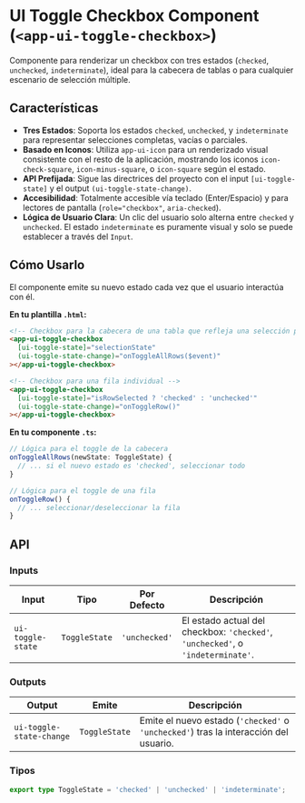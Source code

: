 <!-- File: d:\desarrollos\countries2\frontend\src\app\shared\components\ui-toggle-checkbox\README.md | Last Modified: 2025-10-19 -->

# UI Toggle Checkbox Component (`<app-ui-toggle-checkbox>`)

Componente para renderizar un checkbox con tres estados (`checked`, `unchecked`, `indeterminate`), ideal para la cabecera de tablas o para cualquier escenario de selección múltiple.

## Características

-   **Tres Estados**: Soporta los estados `checked`, `unchecked`, y `indeterminate` para representar selecciones completas, vacías o parciales.
-   **Basado en Iconos**: Utiliza `app-ui-icon` para un renderizado visual consistente con el resto de la aplicación, mostrando los iconos `icon-check-square`, `icon-minus-square`, o `icon-square` según el estado.
-   **API Prefijada**: Sigue las directrices del proyecto con el input `[ui-toggle-state]` y el output `(ui-toggle-state-change)`.
-   **Accesibilidad**: Totalmente accesible vía teclado (Enter/Espacio) y para lectores de pantalla (`role="checkbox"`, `aria-checked`).
-   **Lógica de Usuario Clara**: Un clic del usuario solo alterna entre `checked` y `unchecked`. El estado `indeterminate` es puramente visual y solo se puede establecer a través del `Input`.

## Cómo Usarlo

El componente emite su nuevo estado cada vez que el usuario interactúa con él.

**En tu plantilla `.html`:**
```html
<!-- Checkbox para la cabecera de una tabla que refleja una selección parcial -->
<app-ui-toggle-checkbox
  [ui-toggle-state]="selectionState"
  (ui-toggle-state-change)="onToggleAllRows($event)"
></app-ui-toggle-checkbox>

<!-- Checkbox para una fila individual -->
<app-ui-toggle-checkbox
  [ui-toggle-state]="isRowSelected ? 'checked' : 'unchecked'"
  (ui-toggle-state-change)="onToggleRow()"
></app-ui-toggle-checkbox>
```

**En tu componente `.ts`:**
```typescript
// Lógica para el toggle de la cabecera
onToggleAllRows(newState: ToggleState) {
  // ... si el nuevo estado es 'checked', seleccionar todo
}

// Lógica para el toggle de una fila
onToggleRow() {
  // ... seleccionar/deseleccionar la fila
}
```

## API

### Inputs

| Input             | Tipo          | Por Defecto   | Descripción                                                                 |
| ----------------- | ------------- | ------------- | --------------------------------------------------------------------------- |
| `ui-toggle-state` | `ToggleState` | `'unchecked'` | El estado actual del checkbox: `'checked'`, `'unchecked'`, o `'indeterminate'`. |

### Outputs

| Output                   | Emite         | Descripción                                                                 |
| ------------------------ | ------------- | --------------------------------------------------------------------------- |
| `ui-toggle-state-change` | `ToggleState` | Emite el nuevo estado (`'checked'` o `'unchecked'`) tras la interacción del usuario. |

### Tipos

```typescript
export type ToggleState = 'checked' | 'unchecked' | 'indeterminate';
```
